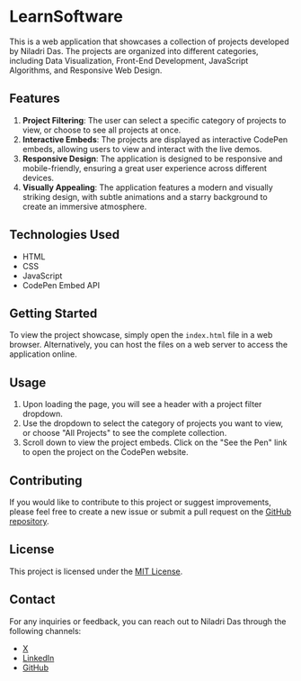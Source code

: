 # LearnSoftware

This is a web application that showcases a collection of projects developed by Niladri Das. The projects are organized into different categories, including Data Visualization, Front-End Development, JavaScript Algorithms, and Responsive Web Design.

## Features

1. **Project Filtering**: The user can select a specific category of projects to view, or choose to see all projects at once.
2. **Interactive Embeds**: The projects are displayed as interactive CodePen embeds, allowing users to view and interact with the live demos.
3. **Responsive Design**: The application is designed to be responsive and mobile-friendly, ensuring a great user experience across different devices.
4. **Visually Appealing**: The application features a modern and visually striking design, with subtle animations and a starry background to create an immersive atmosphere.

## Technologies Used

- HTML
- CSS
- JavaScript
- CodePen Embed API

## Getting Started

To view the project showcase, simply open the `index.html` file in a web browser. Alternatively, you can host the files on a web server to access the application online.

## Usage

1. Upon loading the page, you will see a header with a project filter dropdown.
2. Use the dropdown to select the category of projects you want to view, or choose "All Projects" to see the complete collection.
3. Scroll down to view the project embeds. Click on the "See the Pen" link to open the project on the CodePen website.

## Contributing

If you would like to contribute to this project or suggest improvements, please feel free to create a new issue or submit a pull request on the [GitHub repository](https://github.com/Optimize-Coding/LearnSoftware).

## License

This project is licensed under the [MIT License](LICENSE).

## Contact

For any inquiries or feedback, you can reach out to Niladri Das through the following channels:

- [X](https://x.com/bniladridas)
- [LinkedIn](https://www.linkedin.com/in/bniladridas)
- [GitHub](https://github.com/bniladridas)
